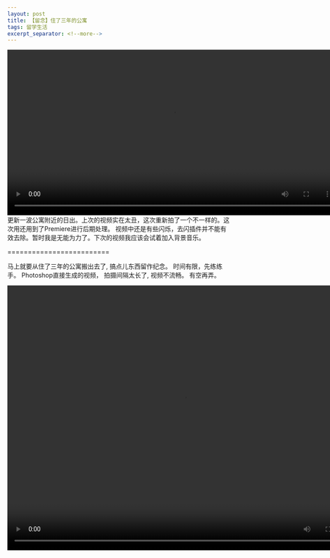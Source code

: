 ```yaml
---
layout: post
title: 【留念】住了三年的公寓
tags: 留学生活
excerpt_separator: <!--more-->
---
```


<video width="750" height="375" controls="controls">
  <source src="/images/sunrise.mp4" type="video/mp4">
</video>
<!--more-->
更新一波公寓附近的日出。上次的视频实在太丑，这次重新拍了一个不一样的。这次用还用到了Premiere进行后期处理。
视频中还是有些闪烁，去闪插件并不能有效去除。暂时我是无能为力了。下次的视频我应该会试着加入背景音乐。

=========================

马上就要从住了三年的公寓搬出去了, 搞点儿东西留作纪念。
时间有限，先练练手。 Photoshop直接生成的视频， 拍摄间隔太长了, 视频不流畅。 有空再弄。

<video width="800" height="600" controls="controls">
  <source src="/images/Apartment.mp4" type="video/mp4">
</video>
